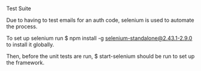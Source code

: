 ###
Test Suite

Due to having to test emails for an auth code, selenium is used to automate the process.

To set up selenium run
 $ npm install -g selenium-standalone@2.43.1-2.9.0
to install  it globally.

Then, before the unit tests are run,
 $ start-selenium
should be run to set up the framework.

